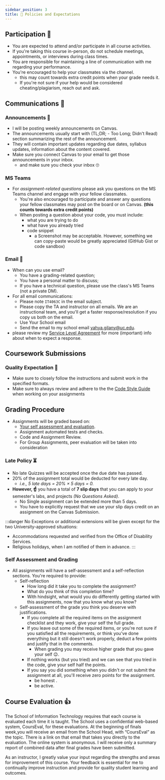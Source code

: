 ```yaml
---
sidebar_position: 3
title: 📜 Policies and Expectations
---
```


## Participation 🤝
* You are expected to attend and/or participate in all course activities.
* If you're taking this course in-person, do not schedule meetings, appointments, or interviews during class times.
* You are responsible for maintaining a line of communication with me regarding your performance.
* You're encouraged to help your classmates via the channel.
  * this may count towards extra credit points when your grade needs it.
  * If you're not sure if your help would be considered cheating/plagiarism, reach out and ask.

## Communications 📡
### Announcements 📣
* I will be posting weekly announcements on Canvas.
* The announcements usually start with (TL;DR; - Too Long; Didn't Read) section summarizing the rest of the announcement.
* They will contain important updates regarding due dates, syllabus updates, information about the content covered.
* Make sure you connect Canvas to your email to get those announcements in your inbox.
  * and make sure you check your inbox 🙄

### MS Teams
* For *assignment-related questions* please ask you questions on the MS Teams channel and engage with your fellow classmates.
  * You're also encouraged to participate and answer any questions your fellow classmates may post on the board or on Canvas. **(this counts towards extra credit points)**
  * When posting a question about your code, you must include:
      * what you are trying to do
      * what have you already tried
      * code snippet
        * a Screenshot may be acceptable. However, something we can copy-paste would be greatly appreciated (GitHub Gist or code sandbox) 
### Email 📧
* When can you use email?
  * You have a grading-related question;
  * You have a personal matter to discuss;
  * If you have a technical question, please use the class's MS Teams (not a private DM).
* For all email communications:
  * Please note `IT4063C` in the email subject.
  * Please copy the TA and instructor on all emails. We are an instructional team, and you'll get a faster response/resolution if you copy us both on the email.
  * Use Your School email
  * Send the email to my school email [yahya.gilany@uc.edu](mailto:yahya.gilany@uc.edu).
* please review my [Service Level Agreement](sla) for more (important) info about when to expect a response.

## Coursework Submissions

### Quality Expectation 🏅
- Make sure to closely follow the instructions and submit work in the specified formats.
- Make sure to always review and adhere to the the [Code Style Guide](/guides/code-style) when working on your assignments

## Grading Procedure
* Assignments will be graded based on:
  * [Your self assessment and evaluation](#self-assessment-and-grading).
  * Assignment automated tests and checks.
  * Code and Assignment Review.
  * For Group Assignments, peer evaluation will be taken into consideration

### Late Policy ⏳
* No late Quizzes will be accepted once the due date has passed.
* 20% of the assignment total would be deducted for every late day.
  * *i.e., 5 late days = 20% × 5 days = 0.*
* **However, ☝️** you have a total of **7 slip days** that you can apply to your semester's labs, and projects *(No Questions Asked)*.
  * No Single assignment can be extended more than 5 days.
  * You have to explicitly request that we use your slip days credit on an assignment on the Canvas Submission.

:::danger No Exceptions
or additional extensions will be given except for the two University-approved situations:
  * Accommodations requested and verified from the Office of Disability Services. 
  * Religious holidays, when I am notified of them in advance.
:::

### Self Assessment and Grading
* All assignments will have a self-assessment and a self-reflection sections. You're required to provide:
  * Self-reflection
    * How long did it take you to complete the assignment?
    * What do you think of this completion time?
    * With hindsight, what would you do differently getting started with this assignments, now that you know what you know? 
  * Self-assessment of the grade you think you deserve with justifications.
    * If you complete all the required items on the assignment checklist and they work, give your self the full grade.
    * If you leave out some of the required items, or you're not sure if you satisfied all the requirements, or think you've done everything but it still doesn't work properly, deduct a few points and justify that in the comments.
      * When grading you may receive higher grade that you gave your self 😉.
    * If nothing works (but you tried) and we can see that you tried in the code, give your self half the points.
    * If you say you did something when you didn't or not submit the assignment at all, you'll receive zero points for the assignment.
      * be honest .
      * be active.
  
## Course Evaluation 👍
The School of Information Technology requires that each course is evaluated each time it is taught.  The School uses a confidential web-based system, CoursEval, for these evaluations.  At the beginning of finals week,you will receive an email from the School Head, with “CoursEval” as the topic.  There is a link on that email that takes you directly to the evaluation.  The online system is anonymous.  I will receive only a summary report of combined data after final grades have been submitted.

As an instructor, I greatly value your input regarding the strengths and areas for improvement of this course.  Your feedback is essential for me to continually improve instruction and provide for quality student learning and outcomes.
